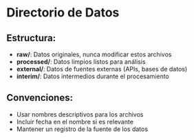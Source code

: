 # Directorio de Datos

## Estructura:
- **raw/**: Datos originales, nunca modificar estos archivos
- **processed/**: Datos limpios listos para análisis
- **external/**: Datos de fuentes externas (APIs, bases de datos)
- **interim/**: Datos intermedios durante el procesamiento

## Convenciones:
- Usar nombres descriptivos para los archivos
- Incluir fecha en el nombre si es relevante
- Mantener un registro de la fuente de los datos
